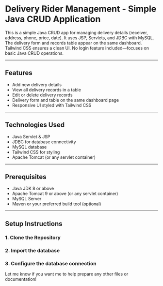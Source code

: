 # Delivery Rider Management - Simple Java CRUD Application

This is a simple Java CRUD app for managing delivery details (receiver, address, phone, price, date). It uses JSP, Servlets, and JDBC with MySQL. 
The delivery form and records table appear on the same dashboard. Tailwind CSS ensures a clean UI. No login feature included—focuses on basic Java CRUD operations.

---

## Features

- Add new delivery details  
- View all delivery records in a table  
- Edit or delete delivery records  
- Delivery form and table on the same dashboard page  
- Responsive UI styled with Tailwind CSS  

---

## Technologies Used

- Java Servlet & JSP  
- JDBC for database connectivity  
- MySQL database  
- Tailwind CSS for styling  
- Apache Tomcat (or any servlet container)  

---

## Prerequisites

- Java JDK 8 or above  
- Apache Tomcat 9 or above (or any servlet container)  
- MySQL Server  
- Maven or your preferred build tool (optional)  

---

## Setup Instructions

### 1. Clone the Repository
### 2. Import the database
### 3. Configure the database connection


Let me know if you want me to help prepare any other files or documentation!


